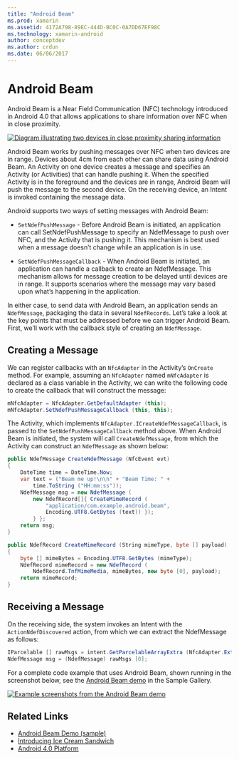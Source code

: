 ```yaml
---
title: "Android Beam"
ms.prod: xamarin
ms.assetid: 4172A798-89EC-444D-BC0C-0A7DD67EF98C
ms.technology: xamarin-android
author: conceptdev
ms.author: crdun
ms.date: 06/06/2017
---
```


# Android Beam

Android Beam is a Near Field Communication (NFC) technology introduced in 
Android 4.0 that allows applications to share information over NFC when 
in close proximity.

[![Diagram illustrating two devices in close proximity sharing information](android-beam-images/androidbeam.png)](android-beam-images/androidbeam.png#lightbox)

Android Beam works by pushing messages over NFC when two devices are in
range. Devices about 4cm from each other can share data using Android
Beam. An Activity on one device creates a message and specifies an
Activity (or Activities) that can handle pushing it. When the specified
Activity is in the foreground and the devices are in range, Android
Beam will push the message to the second device. On the receiving
device, an Intent is invoked containing the message data.

Android supports two ways of setting messages with Android Beam:

- `SetNdefPushMessage` - Before Android Beam is initiated, an
    application can call SetNdefPushMessage to specify an NdefMessage
    to push over NFC, and the Activity that is pushing it. This
    mechanism is best used when a message doesn’t change while an
    application is in use.

- `SetNdefPushMessageCallback` - When Android Beam is initiated, an
    application can handle a callback to create an NdefMessage. This
    mechanism allows for message creation to be delayed until devices
    are in range. It supports scenarios where the message may vary
    based upon what’s happening in the application.


In either case, to send data with Android Beam, an application sends an
`NdefMessage`, packaging the data in several `NdefRecords`. Let’s
take a look at the key points that must be addressed before we can
trigger Android Beam. First, we’ll work with the callback style of
creating an `NdefMessage`.


## Creating a Message

We can register callbacks with an `NfcAdapter` in the Activity’s
`OnCreate` method. For example, assuming an `NfcAdapter` named
`mNfcAdapter` is declared as a class variable in the Activity, we can
write the following code to create the callback that will construct the
message:

```csharp
mNfcAdapter = NfcAdapter.GetDefaultAdapter (this);
mNfcAdapter.SetNdefPushMessageCallback (this, this);
```

The Activity, which implements `NfcAdapter.ICreateNdefMessageCallback`,
is passed to the `SetNdefPushMessageCallback` method above. When
Android Beam is initiated, the system will call `CreateNdefMessage`,
from which the Activity can construct an `NdefMessage` as shown below:

```csharp
public NdefMessage CreateNdefMessage (NfcEvent evt)
{
    DateTime time = DateTime.Now;
    var text = ("Beam me up!\n\n" + "Beam Time: " +
        time.ToString ("HH:mm:ss"));
    NdefMessage msg = new NdefMessage (
        new NdefRecord[]{ CreateMimeRecord (
            "application/com.example.android.beam",
            Encoding.UTF8.GetBytes (text)) });
        } };
    return msg;
}

public NdefRecord CreateMimeRecord (String mimeType, byte [] payload)
{
    byte [] mimeBytes = Encoding.UTF8.GetBytes (mimeType);
    NdefRecord mimeRecord = new NdefRecord (
        NdefRecord.TnfMimeMedia, mimeBytes, new byte [0], payload);
    return mimeRecord;
}
```


## Receiving a Message

On the receiving side, the system invokes an Intent with the
`ActionNdefDiscovered` action, from which we can extract the
NdefMessage as follows:

```csharp
IParcelable [] rawMsgs = intent.GetParcelableArrayExtra (NfcAdapter.ExtraNdefMessages);
NdefMessage msg = (NdefMessage) rawMsgs [0];
```

For a complete code example that uses Android Beam, shown running in the
screenshot below, see the [Android Beam demo](https://docs.microsoft.com/samples/xamarin/monodroid-samples/androidbeamdemo) in the Sample Gallery.

[![Example screenshots from the Android Beam demo](android-beam-images/24.png)](android-beam-images/24.png#lightbox)



## Related Links

- [Android Beam Demo (sample)](https://docs.microsoft.com/samples/xamarin/monodroid-samples/androidbeamdemo)
- [Introducing Ice Cream Sandwich](http://www.android.com/about/ice-cream-sandwich/)
- [Android 4.0 Platform](https://developer.android.com/sdk/android-4.0.html)
